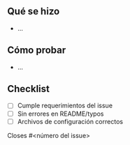 ## Qué se hizo

- ...

## Cómo probar

- ...

## Checklist

- [ ] Cumple requerimientos del issue
- [ ] Sin errores en README/typos
- [ ] Archivos de configuración correctos

Closes #<número del issue>
